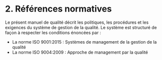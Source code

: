 # 2. Références normatives

  Le présent manuel de qualité décrit les politiques, les procédures et les
exigences du système de gestion de la qualité. Le système est structuré de façon
à respecter les conditions énoncées par :
  * La norme ISO 9001:2015 : Systèmes de management de la gestion de la qualité
  * La norme ISO 9004:2009 : Approche de management par la qualité
  
